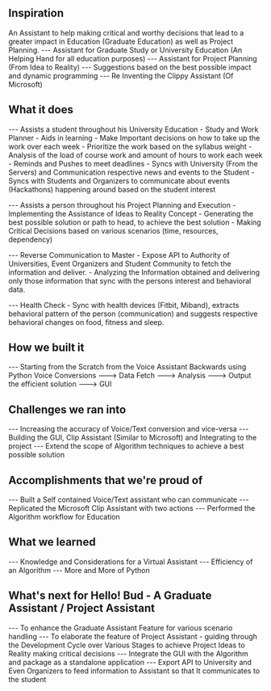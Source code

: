 ## Inspiration

An Assistant to help making critical and worthy decisions that lead to a greater impact in Education (Graduate Education) as well as Project Planning.
--- Assistant for Graduate Study or University Education (An Helping Hand for all education purposes) 
--- Assistant for Project Planning (From Idea to Reality)
--- Suggestions based on the best possible impact and dynamic programming
--- Re Inventing the Clippy Assistant (Of Microsoft)

## What it does 

--- Assists a student throughout his University Education 
     - Study and Work Planner
     - Aids in learning
     - Make Important decisions on how to take up the work over each week
     - Prioritize the work based on the syllabus weight
     - Analysis of the load of course work and amount of hours to work each week
     - Reminds and Pushes to meet deadlines
     - Syncs with University (From the Servers) and Communication respective news and events to the Student
     - Syncs with Students and Organizers to communicate about events (Hackathons) happening around based on the     student interest

--- Assists a person throughout his Project Planning and Execution
    - Implementing the Assistance of Ideas to Reality Concept
    - Generating the best possible solution or path to head, to achieve the best solution
    - Making Critical Decisions based on various scenarios (time, resources, dependency)

--- Reverse Communication to Master
      - Expose API to Authority of Universities, Event Organizers and Student Community to fetch the information and deliver.
      - Analyzing the Information obtained and delivering only those information that sync with the persons interest and behavioral data.
  
--- Health Check
     - Sync with health devices (Fitbit, Miband), extracts behavioral pattern of the person (communication) and suggests respective behavioral changes on food, fitness and sleep.

## How we built it
--- Starting from the Scratch from the Voice Assistant Backwards using Python
     Voice Conversions ---> Data Fetch ---> Analysis ---> Output the efficient solution ---> GUI

## Challenges we ran into
--- Increasing the accuracy of Voice/Text conversion and vice-versa
--- Building the GUI, Clip Assistant (Similar to Microsoft) and Integrating to the project
--- Extend the scope of Algorithm techniques to achieve a best possible solution

## Accomplishments that we're proud of
--- Built a Self contained Voice/Text assistant who can communicate
--- Replicated the Microsoft Clip Assistant with two actions
--- Performed the Algorithm workflow for Education

## What we learned
--- Knowledge and Considerations for a Virtual Assistant
--- Efficiency of an Algorithm
--- More and More of Python

## What's next for Hello! Bud - A Graduate Assistant / Project Assistant
--- To enhance the Graduate Assistant Feature for various scenario handling
--- To elaborate the feature of Project Assistant - guiding through the Development Cycle over Various Stages to achieve Project Ideas to Reality making critical decisions
--- Integrate the GUI with the Algorithm and package as a standalone application
--- Export API to University and Even Organizers to feed information to Assistant so that It communicates to the student
